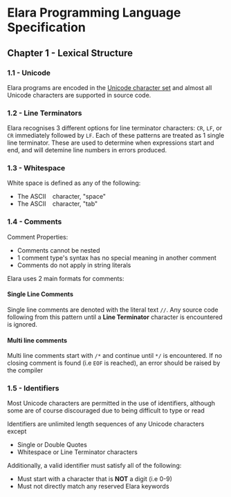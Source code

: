 # Elara Programming Language Specification

## Chapter 1 - Lexical Structure

### 1.1 - Unicode

Elara programs are encoded in the [Unicode character set](https://unicode.org) and almost all Unicode characters are supported in source code.

### 1.2 - Line Terminators

Elara recognises 3 different options for line terminator characters: `CR`, `LF`, or `CR` immediately followed by `LF`.
Each of these patterns are treated as 1 single line terminator. These are used to determine when expressions start and end, and will detemine line numbers in errors produced.

### 1.3 - Whitespace

White space is defined as any of the following:

- The ASCII ` ` character, "space"
- The ASCII ` ` character, "tab"

### 1.4 - Comments

Comment Properties:

- Comments cannot be nested
- 1 comment type's syntax has no special meaning in another comment
- Comments do not apply in string literals

Elara uses 2 main formats for comments:

#### Single Line Comments

Single line comments are denoted with the literal text `//`. Any source code following from this pattern until a **Line Terminator** character is encountered is ignored.

#### Multi line comments

Multi line comments start with `/*` and continue until `*/` is encountered. If no closing comment is found (i.e `EOF` is reached), an error should be raised by the compiler

### 1.5 - Identifiers

Most Unicode characters are permitted in the use of identifiers, although some are of course discouraged due to being difficult to type or read

Identifiers are unlimited length sequences of any Unicode characters except

- Single or Double Quotes
- Whitespace or Line Terminator characters

Additionally, a valid identifier must satisfy all of the following:

- Must start with a character that is **NOT** a digit (i.e 0-9)
- Must not directly match any reserved Elara keywords
